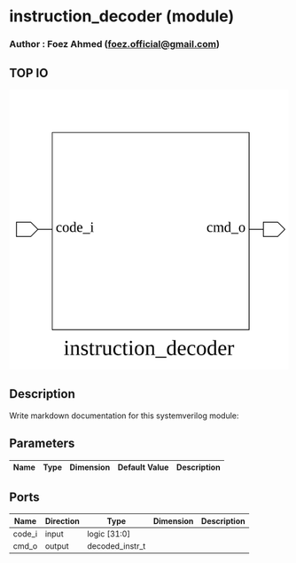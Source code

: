 # instruction_decoder (module)

### Author : Foez Ahmed (foez.official@gmail.com)

## TOP IO
<img src="./instruction_decoder_top.svg">

## Description

Write markdown documentation for this systemverilog module:

## Parameters
|Name|Type|Dimension|Default Value|Description|
|-|-|-|-|-|

## Ports
|Name|Direction|Type|Dimension|Description|
|-|-|-|-|-|
|code_i|input|logic [31:0]|||
|cmd_o|output|decoded_instr_t|||
